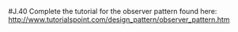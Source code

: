 #J.40
Complete the tutorial for the observer pattern found here: http://www.tutorialspoint.com/design_pattern/observer_pattern.htm
